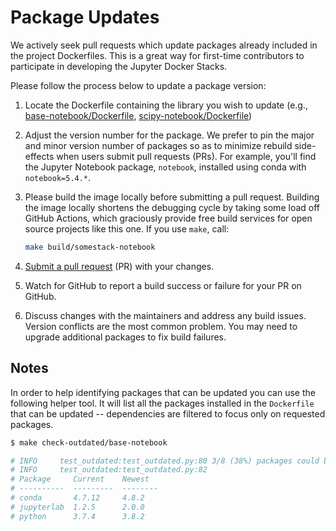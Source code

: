 # Package Updates

We actively seek pull requests which update packages already included in the project Dockerfiles.
This is a great way for first-time contributors to participate in developing the Jupyter Docker
Stacks.

Please follow the process below to update a package version:

1. Locate the Dockerfile containing the library you wish to update (e.g.,
   [base-notebook/Dockerfile](https://github.com/jupyter/docker-stacks/blob/master/base-notebook/Dockerfile),
   [scipy-notebook/Dockerfile](https://github.com/jupyter/docker-stacks/blob/master/scipy-notebook/Dockerfile))
2. Adjust the version number for the package. We prefer to pin the major and minor version number of
   packages so as to minimize rebuild side-effects when users submit pull requests (PRs). For
   example, you'll find the Jupyter Notebook package, `notebook`, installed using conda with
   `notebook=5.4.*`.
3. Please build the image locally before submitting a pull request. Building the image locally
   shortens the debugging cycle by taking some load off GitHub Actions, which graciously provide
   free build services for open source projects like this one. If you use `make`, call:

   ```bash
   make build/somestack-notebook
   ```

4. [Submit a pull request](https://github.com/PointCloudLibrary/pcl/wiki/A-step-by-step-guide-on-preparing-and-submitting-a-pull-request)
   (PR) with your changes.
5. Watch for GitHub to report a build success or failure for your PR on GitHub.
6. Discuss changes with the maintainers and address any build issues. Version conflicts are the most
   common problem. You may need to upgrade additional packages to fix build failures.

## Notes

In order to help identifying packages that can be updated you can use the following helper tool. It
will list all the packages installed in the `Dockerfile` that can be updated -- dependencies are
filtered to focus only on requested packages.

```bash
$ make check-outdated/base-notebook

# INFO     test_outdated:test_outdated.py:80 3/8 (38%) packages could be updated
# INFO     test_outdated:test_outdated.py:82
# Package     Current    Newest
# ----------  ---------  --------
# conda       4.7.12     4.8.2
# jupyterlab  1.2.5      2.0.0
# python      3.7.4      3.8.2
```
